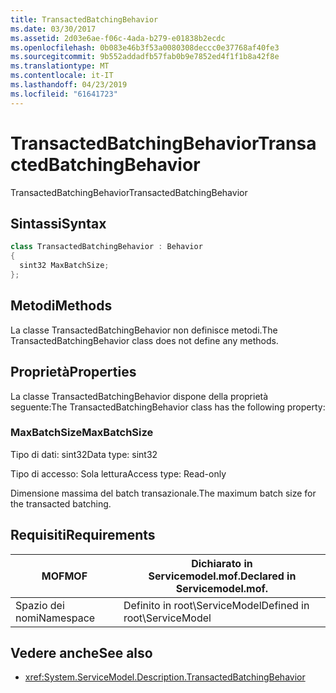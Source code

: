 ```yaml
---
title: TransactedBatchingBehavior
ms.date: 03/30/2017
ms.assetid: 2d03e6ae-f06c-4ada-b279-e01838b2ecdc
ms.openlocfilehash: 0b083e46b3f53a0080308deccc0e37768af40fe3
ms.sourcegitcommit: 9b552addadfb57fab0b9e7852ed4f1f1b8a42f8e
ms.translationtype: MT
ms.contentlocale: it-IT
ms.lasthandoff: 04/23/2019
ms.locfileid: "61641723"
---
```

# <a name="transactedbatchingbehavior"></a><span data-ttu-id="3c2ba-102">TransactedBatchingBehavior</span><span class="sxs-lookup"><span data-stu-id="3c2ba-102">TransactedBatchingBehavior</span></span>
<span data-ttu-id="3c2ba-103">TransactedBatchingBehavior</span><span class="sxs-lookup"><span data-stu-id="3c2ba-103">TransactedBatchingBehavior</span></span>  
  
## <a name="syntax"></a><span data-ttu-id="3c2ba-104">Sintassi</span><span class="sxs-lookup"><span data-stu-id="3c2ba-104">Syntax</span></span>  
  
```csharp
class TransactedBatchingBehavior : Behavior  
{  
  sint32 MaxBatchSize;  
};  
```  
  
## <a name="methods"></a><span data-ttu-id="3c2ba-105">Metodi</span><span class="sxs-lookup"><span data-stu-id="3c2ba-105">Methods</span></span>  
 <span data-ttu-id="3c2ba-106">La classe TransactedBatchingBehavior non definisce metodi.</span><span class="sxs-lookup"><span data-stu-id="3c2ba-106">The TransactedBatchingBehavior class does not define any methods.</span></span>  
  
## <a name="properties"></a><span data-ttu-id="3c2ba-107">Proprietà</span><span class="sxs-lookup"><span data-stu-id="3c2ba-107">Properties</span></span>  
 <span data-ttu-id="3c2ba-108">La classe TransactedBatchingBehavior dispone della proprietà seguente:</span><span class="sxs-lookup"><span data-stu-id="3c2ba-108">The TransactedBatchingBehavior class has the following property:</span></span>  
  
### <a name="maxbatchsize"></a><span data-ttu-id="3c2ba-109">MaxBatchSize</span><span class="sxs-lookup"><span data-stu-id="3c2ba-109">MaxBatchSize</span></span>  
 <span data-ttu-id="3c2ba-110">Tipo di dati: sint32</span><span class="sxs-lookup"><span data-stu-id="3c2ba-110">Data type: sint32</span></span>  
  
 <span data-ttu-id="3c2ba-111">Tipo di accesso: Sola lettura</span><span class="sxs-lookup"><span data-stu-id="3c2ba-111">Access type: Read-only</span></span>  
  
 <span data-ttu-id="3c2ba-112">Dimensione massima del batch transazionale.</span><span class="sxs-lookup"><span data-stu-id="3c2ba-112">The maximum batch size for the transacted batching.</span></span>  
  
## <a name="requirements"></a><span data-ttu-id="3c2ba-113">Requisiti</span><span class="sxs-lookup"><span data-stu-id="3c2ba-113">Requirements</span></span>  
  
|<span data-ttu-id="3c2ba-114">MOF</span><span class="sxs-lookup"><span data-stu-id="3c2ba-114">MOF</span></span>|<span data-ttu-id="3c2ba-115">Dichiarato in Servicemodel.mof.</span><span class="sxs-lookup"><span data-stu-id="3c2ba-115">Declared in Servicemodel.mof.</span></span>|  
|---------|-----------------------------------|  
|<span data-ttu-id="3c2ba-116">Spazio dei nomi</span><span class="sxs-lookup"><span data-stu-id="3c2ba-116">Namespace</span></span>|<span data-ttu-id="3c2ba-117">Definito in root\ServiceModel</span><span class="sxs-lookup"><span data-stu-id="3c2ba-117">Defined in root\ServiceModel</span></span>|  
  
## <a name="see-also"></a><span data-ttu-id="3c2ba-118">Vedere anche</span><span class="sxs-lookup"><span data-stu-id="3c2ba-118">See also</span></span>

- <xref:System.ServiceModel.Description.TransactedBatchingBehavior>
